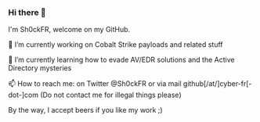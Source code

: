 ### Hi there 👋

I'm Sh0ckFR, welcome on my GitHub.

🔭 I’m currently working on Cobalt Strike payloads and related stuff

🌱 I’m currently learning how to evade AV/EDR solutions and the Active Directory mysteries

📫 How to reach me: on Twitter @Sh0ckFR or via mail github[/at/]cyber-fr[-dot-]com (Do not contact me for illegal things please)

By the way, I accept beers if you like my work ;)
